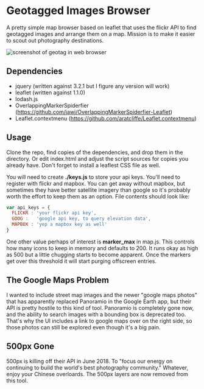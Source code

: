 
# Geotagged Images Browser

A pretty simple map browser based on leaflet that uses the flickr API to find geotagged images and arrange them on a map. Mission is to make it easier to scout out photography destinations.

![screenshot of geotag in web browser](https://i.imgur.com/NRMDbCq.png)

## Dependencies

* jquery (written against 3.2.1 but I figure any version will work)
* leaflet (written against 1.1.0) 
* lodash.js
* OverlappingMarkerSpiderfier (https://github.com/jawj/OverlappingMarkerSpiderfier-Leaflet)
* Leaflet.contextmenu (https://github.com/aratcliffe/Leaflet.contextmenu)

## Usage

Clone the repo, find copies of the dependencies, and drop them in the directory. Or edit index.html and adjust the script sources for copies you already have. Don't forget to install a leaflest CSS file as well. 

You will need to create **./keys.js** to store your api keys. You'll need to register with flickr and mapbox. You can get away without mapbox, but sometimes they have better satellite imagery than google so it's probably worth the effort to keep them as an option. File contents should look like:

```javascript
var api_keys = {
  FLICKR : 'your flickr api key',
  GOOG :   'google api key, to query elevation data',
  MAPBOX : 'yep a mapbox key as well'
}
```

One other value perhaps of interest is **marker_max** in map.js. This controls how many icons to keep in memory and defaults to 200. It runs okay as high as 500 but a little chugging starts to become apparent. Once the markers get over this threshold it will start purging offscreen entries. 

## The Google Maps Problem

I wanted to include street map images and the newer "google maps photos" that has apparently replaced Panoramio in the Google Earth app, but their API is pretty hostile to this kind of tool. Panoramio is completely gone now, and the ability to search images with a bounding box is deprecated too. That's why the UI includes a link to google maps over on the right side, so those photos can still be explored even though it's a big pain.

## 500px Gone

500px is killing off their API in June 2018. To "focus our energy on continuing to build the world's best photography community." Whatever, enjoy your Chinese overloards. The 500px layers are now removed from this tool.


